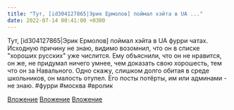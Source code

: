 ```yaml
---
title: "Тут, [id304127865|Эрик Ермолов] поймал хэйта в UA ..."
date: 2022-07-14 00:41:00 +0300
---
```


Тут, [id304127865|Эрик Ермолов] поймал хэйта в UA фурри чатах.
Исходную причину не знаю, видимо возомнил, что он в списке "хороших русских" уже числится. Ему объяснили, что он не нравится, он же, не придумал ничего умнее, чем доказать свою хорошесть, тем что он за Навального.
Одно скажу, слишком долго обитая в среде школьников, он малость отупел.
Его посты потёрты, им или админами - не знаю.
#фурри #москва #вролик


[Вложение](/assets/vk_photos/3/aGS7VSSJn5I.jpg)
[Вложение](/assets/vk_photos/2/fez5BcouVws.jpg)
[Вложение](/assets/vk_photos/2/_HdWW1X8GDk.jpg)
